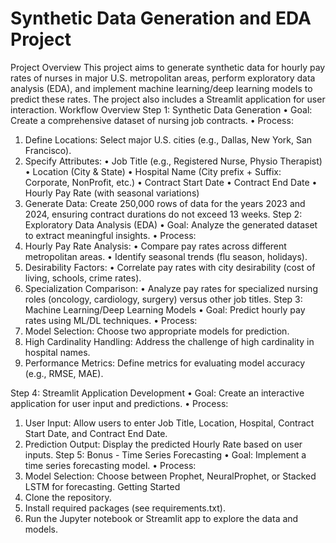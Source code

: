 # Synthetic Data Generation and EDA Project
Project Overview
This project aims to generate synthetic data for hourly pay rates of nurses in major U.S. metropolitan areas, perform exploratory data analysis (EDA), and implement machine learning/deep learning models to predict these rates. The project also includes a Streamlit application for user interaction.
Workflow Overview
Step 1: Synthetic Data Generation
•	Goal: Create a comprehensive dataset of nursing job contracts.
•	Process:
1.	Define Locations: Select major U.S. cities (e.g., Dallas, New York, San Francisco).
2.	Specify Attributes:
•	Job Title (e.g., Registered Nurse, Physio Therapist)
•	Location (City & State)
•	Hospital Name (City prefix + Suffix: Corporate, NonProfit, etc.)
•	Contract Start Date
•	Contract End Date
•	Hourly Pay Rate (with seasonal variations)
3.	Generate Data: Create 250,000 rows of data for the years 2023 and 2024, ensuring contract durations do not exceed 13 weeks.
Step 2: Exploratory Data Analysis (EDA)
•	Goal: Analyze the generated dataset to extract meaningful insights.
•	Process:
1.	Hourly Pay Rate Analysis:
•	Compare pay rates across different metropolitan areas.
•	Identify seasonal trends (flu season, holidays).
2.	Desirability Factors:
•	Correlate pay rates with city desirability (cost of living, schools, crime rates).
3.	Specialization Comparison:
•	Analyze pay rates for specialized nursing roles (oncology, cardiology, surgery) versus other job titles.
Step 3: Machine Learning/Deep Learning Models
•	Goal: Predict hourly pay rates using ML/DL techniques.
•	Process:
1.	Model Selection: Choose two appropriate models for prediction.
2.	High Cardinality Handling: Address the challenge of high cardinality in hospital names.
3.	Performance Metrics: Define metrics for evaluating model accuracy (e.g., RMSE, MAE).

Step 4: Streamlit Application Development
•	Goal: Create an interactive application for user input and predictions.
•	Process:
1.	User Input: Allow users to enter Job Title, Location, Hospital, Contract Start Date, and Contract End Date.
2.	Prediction Output: Display the predicted Hourly Rate based on user inputs.
Step 5: Bonus - Time Series Forecasting
•	Goal: Implement a time series forecasting model.
•	Process:
1.	Model Selection: Choose between Prophet, NeuralProphet, or Stacked LSTM for forecasting.
Getting Started
1.	Clone the repository.
2.	Install required packages (see requirements.txt).
3.	Run the Jupyter notebook or Streamlit app to explore the data and models.


